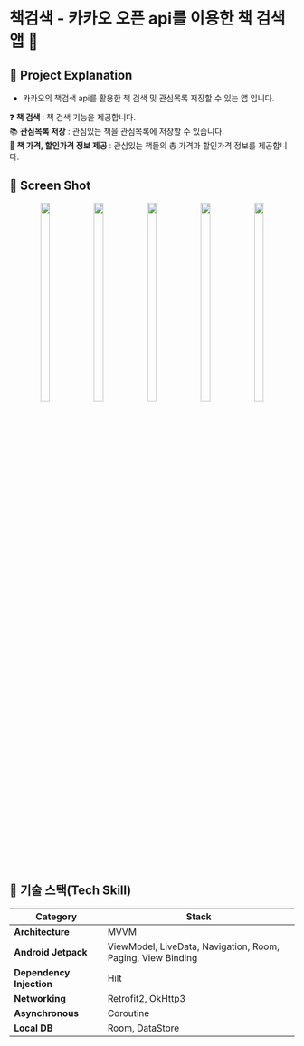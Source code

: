 

# 책검색 - 카카오 오픈 api를 이용한 책 검색 앱 👀
## 📌 Project Explanation 
* 카카오의 책검색 api를 활용한 책 검색 및 관심목록 저장할 수 있는 앱 입니다.

:question: <b>책 검색 </b>: 책 검색 기능을 제공합니다.<br>
:books: <b>관심목록 저장</b> : 관심있는 책을 관심목록에 저장할 수 있습니다.<br>
:atm: <b>책 가격, 할인가격 정보 제공</b> : 관심있는 책들의 총 가격과 할인가격 정보를 제공합니다.<br>

## 📌 Screen Shot
<p align="center">
<img src="https://user-images.githubusercontent.com/83231344/200797384-f4c5b57f-06e7-4c8b-95e7-3725db07f48c.png" width="18%" height="30%">
<img src="https://user-images.githubusercontent.com/83231344/200797690-a4277918-8f4f-4061-92a8-0bf5383b2433.png" width="18%" height="30%">
<img src="https://user-images.githubusercontent.com/83231344/200797713-c26f45df-8944-4de3-b174-8fa09e16f2e6.png" width="18%" height="30%">
<img src="https://user-images.githubusercontent.com/83231344/200797734-93456f9c-7331-40d0-9684-6540123c56f2.png" width="18%" height="30%">
<img src="https://user-images.githubusercontent.com/83231344/200797788-a01b6b77-0125-41de-98b0-64dfe9f95c4f.png" width="18%" height="30%">
</p>


## 📌 기술 스택(Tech Skill)

 | Category                                                   | Stack                                                   |
| ------------------------------------------------------------ | ------------------------------------------------------- |
| **Architecture**| MVVM        |
| **Android Jetpack**|  ViewModel, LiveData, Navigation, Room, Paging, View Binding|
| **Dependency Injection**| Hilt       |
| **Networking** | Retrofit2, OkHttp3           |
| **Asynchronous**                 | Coroutine |
| **Local DB**                 | Room, DataStore |


